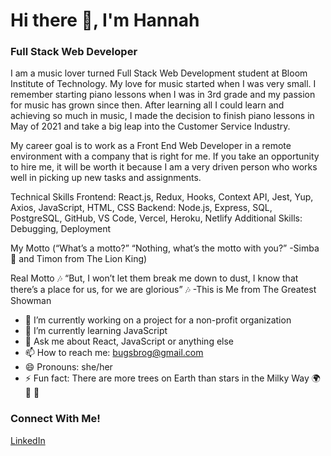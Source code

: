 # Hi there 👋, I'm Hannah

### Full Stack Web Developer

I am a music lover turned Full Stack Web Development student at Bloom Institute of Technology. My love for music started when I was very small. I remember starting piano lessons when I was in 3rd grade and my passion for music has grown since then. After learning all I could learn and achieving so much in music, I made the decision to finish piano lessons in May of 2021 and take a big leap into the Customer Service Industry.

My career goal is to work as a Front End Web Developer in a remote environment with a company that is right for me. If you take an opportunity to hire me, it will be worth it because I am a very driven person who works well in picking up new tasks and assignments.

Technical Skills
Frontend: React.js, Redux, Hooks, Context API, Jest, Yup, Axios, JavaScript, HTML, CSS
Backend: Node.js, Express, SQL, PostgreSQL, GitHub, VS Code, Vercel, Heroku, Netlify
Additional Skills: Debugging, Deployment

My Motto (“What’s a motto?” “Nothing, what’s the motto with you?” -Simba 🦁 and Timon from The Lion King)

Real Motto
🎶 “But, I won’t let them break me down to dust, I know that there’s a place for us, for we are glorious” 🎶 -This is Me from The Greatest Showman

- 🔭 I’m currently working on a project for a non-profit organization
- 🌱 I’m currently learning JavaScript
- 💬 Ask me about React, JavaScript or anything else
- 📫 How to reach me: bugsbrog@gmail.com
- 😄 Pronouns: she/her
- ⚡ Fun fact: There are more trees on Earth than stars in the Milky Way 🌍 🌌 💫 

### Connect With Me!
[LinkedIn](https://www.linkedin.com/in/hannah-brog/)
